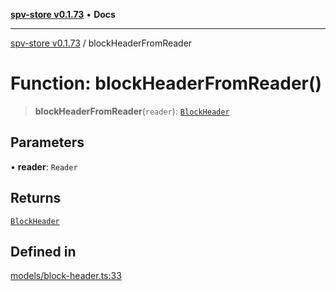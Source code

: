 [**spv-store v0.1.73**](../README.md) • **Docs**

***

[spv-store v0.1.73](../globals.md) / blockHeaderFromReader

# Function: blockHeaderFromReader()

> **blockHeaderFromReader**(`reader`): [`BlockHeader`](../interfaces/BlockHeader.md)

## Parameters

• **reader**: `Reader`

## Returns

[`BlockHeader`](../interfaces/BlockHeader.md)

## Defined in

[models/block-header.ts:33](https://github.com/bitcoin-sv/spv-store/blob/9735342843cd2ea4b04983988f1fa98b59c98947/src/models/block-header.ts#L33)
